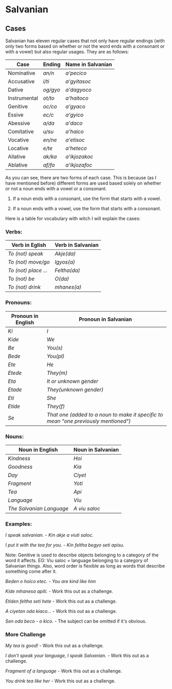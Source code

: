 # **Salvanian**

## **Cases**

Salvanian has eleven regular cases that not only have regular endings (with only two forms based on whether or not the word ends with a consonant or with a vowel) but also regular usages. They are as follows:



**Case** | **Ending** | **Name in Salvanian**
---------|------------|----------------------
Nominative | *an/n* | *a'pecico*
Accusative | *i/ti* | *a'gyitasoc*
Dative | *og/gyo* | *a'dagyoco*
Instrumental | *ot/to* | *a'haitoco*
Genitive | *oc/co* | *a'gyaco*
Essive | *ec/c* | *a'gyico*
Abessive | *a/da* | *a'daco*
Comitative | *u/su* | *a'haico*
Vocative | *en/ne* | *a'etisoc*
Locative | *e/te* | *a'heteco*
Allative | *ak/ka* | *a'ikjozakoc*
Ablative | *af/fa* | *a'ikjozafoc*

As you can see, there are two forms of each case. This is because (as I have mentioned before) different forms are used based solely on whether or not a noun ends with a vowel or a consonant.

1. If a noun ends with a consonant, use the form that starts with a vowel.
    
2. If a noun ends with a vowel, use the form that starts with a consonant.

Here is a table for vocabulary with witch I will explain the cases:

### Verbs:

**Verb in Eglish** | **Verb in Salvanian**
-------------------|----------------------
*To (not) speak* | *Akje(da)*
*To (not) move/go* | *Igyos(a)*
*To (not) place ...* | *Feltha(da)*
*To (not) be* | *O(da)*
*To (not) drink* | *mhanes(a)*

### Pronouns:

**Pronoun in English** | **Pronoun in Salvanian**
-----------------------|-------------------------
*Ki* | *I*
*Kide* | *We*
*Be* | *You(s)*
*Bede* | *You(pl)*
*Ete* | *He*
*Etede* | *They(m)*
*Eta* | *It or unknown gender*
*Etade* | *They(unknown gender)*
*Eti* | *She*
*Etide* | *They(f)*
*Se* | *That one (added to a noun to make it specific to mean "one previously mentioned")*

### Nouns:

**Noun in English** | **Noun in Salvanian**
--------------------|----------------------
*Kindness* | *Hoi*
*Goodness* | *Kia*
*Day* | *Ciyet*
*Fragment* | *Yoti*
*Tea* | *Api*
*Language* | *Viu*
*The Salvanian Language* | *A viu saloc*


### Examples:

*I speak salvanian.* - *Kin akje a viuti saloc.*

*I put it with the tea for you.* - *Kin feltha begyo seti apisu.*

Note: Genitive is used to describe objects belonging to a category of the word it affects. EG: Viu saloc = language belonging to a category of Salvanian things. Also, word order is flexible as long as words that describe something come after it.

*Beden o hoico etec.* - *You are kind like him*

*Kide mhanesa apiti.* - Work this out as a challenge.

*Etiden feltha seti hete* - Work this out as a challenge. 

*A ciyetan oda kiaco...* - Work this out as a challenge.

*Sen oda beco - o kico.* - The subject can be omitted if it's obvious.

### More Challenge

*My tea is good!* - Work this out as a challenge.

*I don't speak your language, I speak Salvanian.* - Work this out as a challenge.

*Fragment of a language* - Work this out as a challenge.

*You drink tea like her* - Work this out as a challenge.

